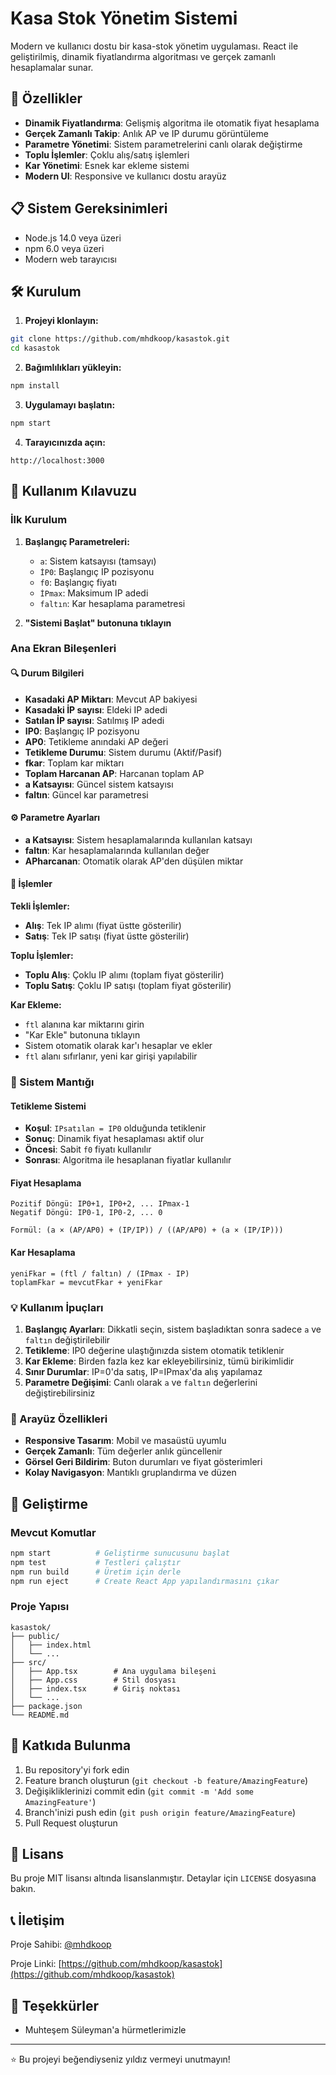 # Kasa Stok Yönetim Sistemi

Modern ve kullanıcı dostu bir kasa-stok yönetim uygulaması. React ile geliştirilmiş, dinamik fiyatlandırma algoritması ve gerçek zamanlı hesaplamalar sunar.

## 🚀 Özellikler

- **Dinamik Fiyatlandırma**: Gelişmiş algoritma ile otomatik fiyat hesaplama
- **Gerçek Zamanlı Takip**: Anlık AP ve IP durumu görüntüleme
- **Parametre Yönetimi**: Sistem parametrelerini canlı olarak değiştirme
- **Toplu İşlemler**: Çoklu alış/satış işlemleri
- **Kar Yönetimi**: Esnek kar ekleme sistemi
- **Modern UI**: Responsive ve kullanıcı dostu arayüz

## 📋 Sistem Gereksinimleri

- Node.js 14.0 veya üzeri
- npm 6.0 veya üzeri
- Modern web tarayıcısı

## 🛠️ Kurulum

1. **Projeyi klonlayın:**
```bash
git clone https://github.com/mhdkoop/kasastok.git
cd kasastok
```

2. **Bağımlılıkları yükleyin:**
```bash
npm install
```

3. **Uygulamayı başlatın:**
```bash
npm start
```

4. **Tarayıcınızda açın:**
```
http://localhost:3000
```

## 📖 Kullanım Kılavuzu

### İlk Kurulum

1. **Başlangıç Parametreleri:**
   - `a`: Sistem katsayısı (tamsayı)
   - `İP0`: Başlangıç IP pozisyonu
   - `f0`: Başlangıç fiyatı
   - `İPmax`: Maksimum IP adedi
   - `faltın`: Kar hesaplama parametresi

2. **"Sistemi Başlat" butonuna tıklayın**

### Ana Ekran Bileşenleri

#### 🔍 Durum Bilgileri
- **Kasadaki AP Miktarı**: Mevcut AP bakiyesi
- **Kasadaki İP sayısı**: Eldeki IP adedi
- **Satılan İP sayısı**: Satılmış IP adedi
- **IP0**: Başlangıç IP pozisyonu
- **AP0**: Tetikleme anındaki AP değeri
- **Tetikleme Durumu**: Sistem durumu (Aktif/Pasif)
- **fkar**: Toplam kar miktarı
- **Toplam Harcanan AP**: Harcanan toplam AP
- **a Katsayısı**: Güncel sistem katsayısı
- **faltın**: Güncel kar parametresi

#### ⚙️ Parametre Ayarları
- **a Katsayısı**: Sistem hesaplamalarında kullanılan katsayı
- **faltın**: Kar hesaplamalarında kullanılan değer
- **APharcanan**: Otomatik olarak AP'den düşülen miktar

#### 🎯 İşlemler

**Tekli İşlemler:**
- **Alış**: Tek IP alımı (fiyat üstte gösterilir)
- **Satış**: Tek IP satışı (fiyat üstte gösterilir)

**Toplu İşlemler:**
- **Toplu Alış**: Çoklu IP alımı (toplam fiyat gösterilir)
- **Toplu Satış**: Çoklu IP satışı (toplam fiyat gösterilir)

**Kar Ekleme:**
- `ftl` alanına kar miktarını girin
- "Kar Ekle" butonuna tıklayın
- Sistem otomatik olarak kar'ı hesaplar ve ekler
- `ftl` alanı sıfırlanır, yeni kar girişi yapılabilir

### 🔄 Sistem Mantığı

#### Tetikleme Sistemi
- **Koşul**: `IPsatılan = IP0` olduğunda tetiklenir
- **Sonuç**: Dinamik fiyat hesaplaması aktif olur
- **Öncesi**: Sabit `f0` fiyatı kullanılır
- **Sonrası**: Algoritma ile hesaplanan fiyatlar kullanılır

#### Fiyat Hesaplama
```
Pozitif Döngü: IP0+1, IP0+2, ... IPmax-1
Negatif Döngü: IP0-1, IP0-2, ... 0

Formül: (a × (AP/AP0) + (IP/IP)) / ((AP/AP0) + (a × (IP/IP)))
```

#### Kar Hesaplama
```
yeniFkar = (ftl / faltın) / (IPmax - IP)
toplamFkar = mevcutFkar + yeniFkar
```

### 💡 Kullanım İpuçları

1. **Başlangıç Ayarları**: Dikkatli seçin, sistem başladıktan sonra sadece `a` ve `faltın` değiştirilebilir
2. **Tetikleme**: IP0 değerine ulaştığınızda sistem otomatik tetiklenir
3. **Kar Ekleme**: Birden fazla kez kar ekleyebilirsiniz, tümü birikimlidir
4. **Sınır Durumlar**: IP=0'da satış, IP=IPmax'da alış yapılamaz
5. **Parametre Değişimi**: Canlı olarak `a` ve `faltın` değerlerini değiştirebilirsiniz

### 🎨 Arayüz Özellikleri

- **Responsive Tasarım**: Mobil ve masaüstü uyumlu
- **Gerçek Zamanlı**: Tüm değerler anlık güncellenir
- **Görsel Geri Bildirim**: Buton durumları ve fiyat gösterimleri
- **Kolay Navigasyon**: Mantıklı gruplandırma ve düzen

## 🔧 Geliştirme

### Mevcut Komutlar

```bash
npm start          # Geliştirme sunucusunu başlat
npm test           # Testleri çalıştır
npm run build      # Üretim için derle
npm run eject      # Create React App yapılandırmasını çıkar
```

### Proje Yapısı

```
kasastok/
├── public/
│   ├── index.html
│   └── ...
├── src/
│   ├── App.tsx        # Ana uygulama bileşeni
│   ├── App.css        # Stil dosyası
│   ├── index.tsx      # Giriş noktası
│   └── ...
├── package.json
└── README.md
```

## 🤝 Katkıda Bulunma

1. Bu repository'yi fork edin
2. Feature branch oluşturun (`git checkout -b feature/AmazingFeature`)
3. Değişikliklerinizi commit edin (`git commit -m 'Add some AmazingFeature'`)
4. Branch'inizi push edin (`git push origin feature/AmazingFeature`)
5. Pull Request oluşturun

## 📄 Lisans

Bu proje MIT lisansı altında lisanslanmıştır. Detaylar için `LICENSE` dosyasına bakın.

## 📞 İletişim

Proje Sahibi: [@mhdkoop](https://github.com/mhdkoop)

Proje Linki: [https://github.com/mhdkoop/kasastok](https://github.com/mhdkoop/kasastok)

## 🙏 Teşekkürler

- Muhteşem Süleyman'a hürmetlerimizle

---

⭐ Bu projeyi beğendiyseniz yıldız vermeyi unutmayın!

